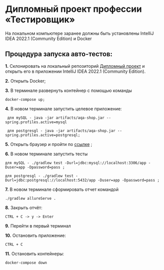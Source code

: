 # Дипломный проект профессии «Тестировщик»

На локальном компьютере заранее должны быть установлены IntelliJ IDEA 2022.1 (Community Edition) и Docker

## Процедура запуска авто-тестов:

**1.** Склонировать на локальный репозиторий  [Дипломный проект](https://github.com/edgaraga/QA-Diploma) и открыть его в приложении IntelliJ IDEA 2022.1 (Community Edition).

**2.** Открыть Docker;

**3.** В терминале развернуть контейнер с помощью команды 

    docker-compose up;

**4.** В новом терминале запустить целевое приложение:

     для mySQL - java -jar artifacts/aqa-shop.jar --spring.profiles.active=mysql 

     для postgresgl - java -jar artifacts/aqa-shop.jar --spring.profiles.active=postgresql;

**5.** Открыть браузер и пройти по [ссылке](http://localhost:8080/) ;

**6.** В новом терминале запустить тесты

    для mySQL - ./gradlew test -Durl=jdbc:mysql://localhost:3306/app -Duser=app -Dpassword=pass ;

    для postgresgl - ./gradlew test -Durl=jdbc:postgresql://localhost:5432/app -Duser=app -Dpassword=pass ;

**7.** В новом терминале сформировать отчет командой 
    
    ./gradlew allureServe .

**8.** Закрыть отчёт:

    CTRL + C -> y -> Enter

**9.** Перейти в первый терминал

**10.** Остановить приложение:

    CTRL + C

**11.** Остановить контейнеры:

    docker-compose down


